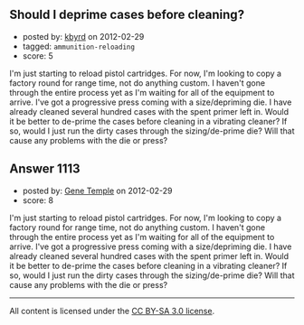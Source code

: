 ## Should I deprime cases before cleaning?

- posted by: [kbyrd](https://stackexchange.com/users/-1/37-kbyrd) on 2012-02-29
- tagged: `ammunition-reloading`
- score: 5

I'm just starting to reload pistol cartridges. For now, I'm looking to copy a factory round for range time, not do anything custom. I haven't gone through the entire process yet as I'm waiting for all of the equipment to arrive. I've got a progressive press coming with a size/depriming die. I have already cleaned several hundred cases with the spent primer left in. Would it be better to de-prime the cases before cleaning in a vibrating cleaner? If so, would I just run the dirty cases through the sizing/de-prime die? Will that cause any problems with the die or press?


## Answer 1113

- posted by: [Gene Temple](https://stackexchange.com/users/-1/254-gene-temple) on 2012-02-29
- score: 8

I'm just starting to reload pistol cartridges. For now, I'm looking to copy a factory round for range time, not do anything custom. I haven't gone through the entire process yet as I'm waiting for all of the equipment to arrive. I've got a progressive press coming with a size/depriming die. I have already cleaned several hundred cases with the spent primer left in. Would it be better to de-prime the cases before cleaning in a vibrating cleaner? If so, would I just run the dirty cases through the sizing/de-prime die? Will that cause any problems with the die or press?



---

All content is licensed under the [CC BY-SA 3.0 license](https://creativecommons.org/licenses/by-sa/3.0/).
